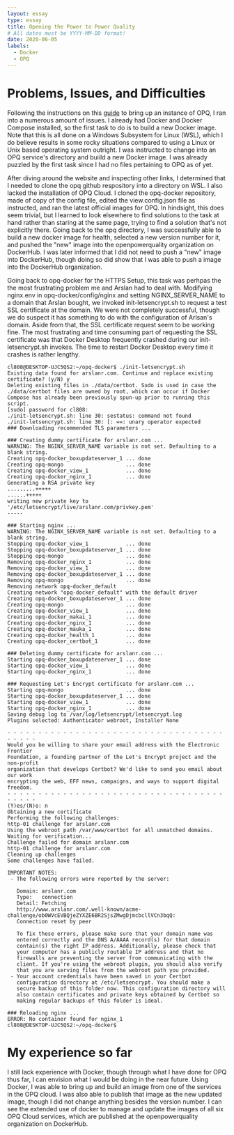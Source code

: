 ```yaml
---
layout: essay
type: essay
title: Opening the Power to Power Quality
# All dates must be YYYY-MM-DD format!
date: 2020-06-05
labels:
  - Docker
  - OPQ
---
```


# Problems, Issues, and Difficulties

Following the instructions on this <a href="https://openpowerquality.org/docs/cloud-docker.html">guide</a> to bring up an instance of OPQ, I ran into a numerous amount of issues. I already had Docker and Docker Compose installed, so the first task to do is to build a new Docker image. Note that this is all done on a Windows Subsystem for Linux (WSL), which I do believe results in some rocky situations compared to using a Linux or Unix based operating system outright. I was instructed to change into an OPQ service's directory and buiild a new Docker image. I was already puzzled by the first task since I had no files pertaining to OPQ as of yet.

After diving around the website and inspecting other links, I determined that I needed to clone the opq github respository into a directory on WSL. I also lacked the installation of OPQ Cloud. I cloned the opq-docker repository, made of copy of the config file, edited the view.config.json file as instructed, and ran the latest official images for OPQ. In hindsight, this does seem trivial, but I learned to look elsewhere to find solutions to the task at hand rather than staring at the same page, trying to find a solution that's not explicitly there. Going back to the opq directory, I was successfully able to build a new docker image for health, selected a new version number for it, and pushed the "new" image into the openpowerquality organization on DockerHub. I was later informed that I did not need to push a "new" image into DockerHub, though doing so did show that I was able to push a image into the DockerHub organization. 

Going back to opq-docker for the HTTPS Setup, this task was perhpas the the most frustrating problem me and Arslan had to deal with. Modifying nginx.env in opq-docker/config/nginx and setting NGINX_SERVER_NAME to a domain that Arslan bought, we invoked init-letsencrypt.sh to request a test SSL certificate at the domain. We were not completely successful, though we do suspect it has something to do with the configuration of Arlsan's domain. Aside from that, the SSL certificate request seem to be working fine. The most frustrating and time consuming part of requesting the SSL certificate was that Docker Desktop frequently crashed during our init-letsencrypt.sh invokes. The time to restart Docker Desktop every time it crashes is rather lengthy.

```
cl808@DESKTOP-UJC5QS2:~/opq-docker$ ./init-letsencrypt.sh
Existing data found for arslanr.com. Continue and replace existing certificate? (y/N) y
Deleting existing files in ./data/certbot. Sudo is used in case the ./data/certbot files are owned by root, which can occur if Docker Compose has already been previously spun-up prior to running this script.
[sudo] password for cl808:
./init-letsencrypt.sh: line 30: sestatus: command not found
./init-letsencrypt.sh: line 30: [: ==: unary operator expected
### Downloading recommended TLS parameters ...

### Creating dummy certificate for arslanr.com ...
WARNING: The NGINX_SERVER_NAME variable is not set. Defaulting to a blank string.
Creating opq-docker_boxupdateserver_1 ... done
Creating opq-mongo                    ... done
Creating opq-docker_view_1            ... done
Creating opq-docker_nginx_1           ... done
Generating a RSA private key
.........+++++
......+++++
writing new private key to '/etc/letsencrypt/live/arslanr.com/privkey.pem'
-----

### Starting nginx ...
WARNING: The NGINX_SERVER_NAME variable is not set. Defaulting to a blank string.
Stopping opq-docker_view_1            ... done
Stopping opq-docker_boxupdateserver_1 ... done
Stopping opq-mongo                    ... done
Removing opq-docker_nginx_1           ... done
Removing opq-docker_view_1            ... done
Removing opq-docker_boxupdateserver_1 ... done
Removing opq-mongo                    ... done
Removing network opq-docker_default
Creating network "opq-docker_default" with the default driver
Creating opq-docker_boxupdateserver_1 ... done
Creating opq-mongo                    ... done
Creating opq-docker_view_1            ... done
Creating opq-docker_makai_1           ... done
Creating opq-docker_nginx_1           ... done
Creating opq-docker_mauka_1           ... done
Creating opq-docker_health_1          ... done
Creating opq-docker_certbot_1         ... done

### Deleting dummy certificate for arslanr.com ...
Starting opq-docker_boxupdateserver_1 ... done
Starting opq-docker_view_1            ... done
Starting opq-docker_nginx_1           ... done

### Requesting Let's Encrypt certificate for arslanr.com ...
Starting opq-mongo                    ... done
Starting opq-docker_boxupdateserver_1 ... done
Starting opq-docker_view_1            ... done
Starting opq-docker_nginx_1           ... done
Saving debug log to /var/log/letsencrypt/letsencrypt.log
Plugins selected: Authenticator webroot, Installer None

- - - - - - - - - - - - - - - - - - - - - - - - - - - - - - - - - - - - - - - -
Would you be willing to share your email address with the Electronic Frontier
Foundation, a founding partner of the Let's Encrypt project and the non-profit
organization that develops Certbot? We'd like to send you email about our work
encrypting the web, EFF news, campaigns, and ways to support digital freedom.
- - - - - - - - - - - - - - - - - - - - - - - - - - - - - - - - - - - - - - - -
(Y)es/(N)o: n
Obtaining a new certificate
Performing the following challenges:
http-01 challenge for arslanr.com
Using the webroot path /var/www/certbot for all unmatched domains.
Waiting for verification...
Challenge failed for domain arslanr.com
http-01 challenge for arslanr.com
Cleaning up challenges
Some challenges have failed.

IMPORTANT NOTES:
 - The following errors were reported by the server:

   Domain: arslanr.com
   Type:   connection
   Detail: Fetching
   http://www.arslanr.com/.well-known/acme-challenge/ob0WVcEVBQjeZYXZE6BR2SjsZMwgDjmcbcllVCn3bqQ:
   Connection reset by peer

   To fix these errors, please make sure that your domain name was
   entered correctly and the DNS A/AAAA record(s) for that domain
   contain(s) the right IP address. Additionally, please check that
   your computer has a publicly routable IP address and that no
   firewalls are preventing the server from communicating with the
   client. If you're using the webroot plugin, you should also verify
   that you are serving files from the webroot path you provided.
 - Your account credentials have been saved in your Certbot
   configuration directory at /etc/letsencrypt. You should make a
   secure backup of this folder now. This configuration directory will
   also contain certificates and private keys obtained by Certbot so
   making regular backups of this folder is ideal.

### Reloading nginx ...
ERROR: No container found for nginx_1
cl808@DESKTOP-UJC5QS2:~/opq-docker$
```

# My experience so far
I still lack experience with Docker, though through what I have done for OPQ thus far, I can envision what I would be doing in the near future. Using Docker, I was able to bring up and build an image from one of the services in the OPQ cloud. I was also able to publish that image as the new updated image, though I did not change anything besides the version number. I can see the extended use of docker to manage and update the images of all six OPQ Cloud services, which are published at the openpowerquality organization on DockerHub.
